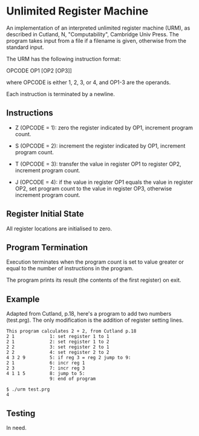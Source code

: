 Unlimited Register Machine
=====================

An implementation of an interpreted unlimited register machine (URM),
as described in Cutland, N, "Computability", Cambridge Univ Press.
The program takes input from a file if a filename is given, otherwise
from the standard input.

The URM has the following instruction format:

OPCODE OP1 [OP2 [OP3]]

where OPCODE is either 1, 2, 3, or 4, and OP1-3 are
the operands.

Each instruction is terminated by a newline.

Instructions
----------

* Z (OPCODE = 1): zero the register indicated by OP1, increment
program count.

* S (OPCODE = 2): increment the register indicated by OP1, increment
program count.

* T (OPCODE = 3): transfer the value in register OP1 to
register OP2, increment program count.

* J (OPCODE = 4): if the value in register OP1 equals the
value in register OP2, set program count to the value in
register OP3, otherwise increment program count.

Register Initial State
-----------

All register locations are initialised to zero.

Program Termination
------------

Execution terminates when the program count is set to value
greater or equal to the number of instructions in the program.

The program prints its result (the contents of the first register)
on exit.


Example
-------------

Adapted from Cutland, p.18, here's a program to add two numbers (test.prg).
The only modification is the addition of register setting lines.

```
This program calculates 2 + 2, from Cutland p.18
2 1             1: set register 1 to 1
2 1             2: set register 1 to 2
2 2             3: set register 2 to 1
2 2             4: set register 2 to 2 
4 3 2 9         5: if reg 3 = reg 2 jump to 9:
2 1             6: incr reg 1
2 3             7: incr reg 3
4 1 1 5         8: jump to 5:
                9: end of program
```

```
$ ./urm test.prg 
4
```

Testing
-------------

In need.



